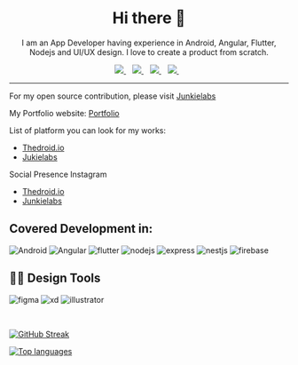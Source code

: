 
<h1 align='center'> Hi there 👋</h1>

<!--
**nirajprakash/nirajprakash** is a ✨ _special_ ✨ repository because its `README.md` (this file) appears on your GitHub profile.

Here are some ideas to get you started:

- 🔭 I’m currently working on ...
- 🌱 I’m currently learning ...
- 👯 I’m looking to collaborate on ...
- 🤔 I’m looking for help with ...
- 💬 Ask me about ...
- 📫 How to reach me: ...
- 😄 Pronouns: ...
- ⚡ Fun fact: ...
-->

<p align='center'>I am an App Developer having experience in Android, Angular, Flutter, Nodejs and UI/UX design. I love to create a product from scratch.</p>


<p align='center'>
<a href="mailto:nirajprakash13@gmail.com">
  <img src="https://img.shields.io/badge/email me-%23D14836.svg?&style=for-the-badge&logo=gmail&logoColor=white" />
</a>&nbsp;&nbsp;

<a href="https://www.linkedin.com/in/nirajprakash1/">
  <img src="https://img.shields.io/badge/linkedin-%230077B5.svg?&style=for-the-badge&logo=linkedin&logoColor=white" />
</a>&nbsp;&nbsp;

<a href="https://medium.com/@nirajprakash13">
  <img src="https://img.shields.io/badge/medium-%2312100E.svg?&style=for-the-badge&logo=medium&logoColor=white" />
</a>&nbsp;&nbsp;

<a href="https://www.figma.com/@nirajprakash">
  <img src="https://img.shields.io/badge/Figma-F24E1E?style=for-the-badge&logo=figma&logoColor=white" />
</a>&nbsp;&nbsp;
</p>

<hr>

For my open source contribution, please visit [Junkielabs](https://github.com/JunkieLabs)  

My Portfolio website: [Portfolio](https://nirajprakash.github.io/)




List of platform you can look for my works: 

- [Thedroid.io](https://thedroid.io/)
- [Jukielabs](https://github.com/JunkieLabs)


Social Presence Instagram
- [Thedroid.io](https://www.instagram.com/thedroid_tech/)
- [Junkielabs](https://www.instagram.com/junkie_labs/)

## Covered Development in:
![Android](https://img.shields.io/badge/-android-3DDC84?logo=android&logoColor=white&style=for-the-badge)
![Angular](https://img.shields.io/badge/-angular-DD0031?logo=angular&logoColor=white&style=for-the-badge)
![flutter](https://img.shields.io/badge/Flutter%20-%2302569B.svg?&style=for-the-badge&logo=Flutter&logoColor=white)
![nodejs](https://img.shields.io/badge/node.js%20-%2343853D.svg?&style=for-the-badge&logo=node.js&logoColor=white)
![express](https://img.shields.io/badge/express.js%20-%23404d59.svg?&style=for-the-badge)
![nestjs](https://img.shields.io/badge/-nestjs-E0234E?&style=for-the-badge&logo=nestjs&logoColor=white)
![firebase](https://img.shields.io/badge/-firebase-FFCA28?&style=for-the-badge&logo=firebase&logoColor=white)


## :man_artist: Design Tools
![figma](https://img.shields.io/badge/-figma-F24E1E?&style=for-the-badge&logo=figma&logoColor=white)
![xd](https://img.shields.io/badge/-adobe-FF61F6?&style=for-the-badge&logo=adobexd&logoColor=white)
![illustrator](https://img.shields.io/badge/-adobe-FF9A00?&style=for-the-badge&logo=adobeillustrator&logoColor=white)



<br>


[![GitHub Streak](https://github-readme-streak-stats.herokuapp.com?user=nirajprakash)](https://git.io/streak-stats)

[![Top languages](https://github-readme-stats.vercel.app/api/top-langs/?username=nirajprakash&hide=php&layout=compact)](https://github.com/anuraghazra/github-readme-stats)


<!--START_SECTION:activity-->



